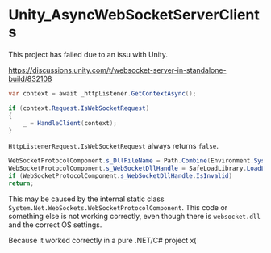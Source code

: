 # Unity_AsyncWebSocketServerClients

This project has failed due to an issu with Unity.

https://discussions.unity.com/t/websocket-server-in-standalone-build/832108

```csharp
var context = await _httpListener.GetContextAsync();

if (context.Request.IsWebSocketRequest)
{
    _ = HandleClient(context);
}
```

``HttpListenerRequest.IsWebSocketRequest`` always returns `false`.

```csharp
WebSocketProtocolComponent.s_DllFileName = Path.Combine(Environment.SystemDirectory, "websocket.dll");
WebSocketProtocolComponent.s_WebSocketDllHandle = SafeLoadLibrary.LoadLibraryEx(WebSocketProtocolComponent.s_DllFileName);
if (WebSocketProtocolComponent.s_WebSocketDllHandle.IsInvalid)
return;
```

This may be caused by the internal static class ``System.Net.WebSockets.WebSocketProtocolComponent``.
This code or something else is not working correctly, even though there is `websocket.dll` and the correct OS settings.

Because it worked correctly in a pure .NET/C# project x(

